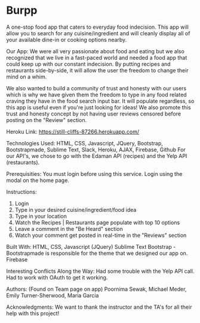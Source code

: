 # Burpp
A one-stop food app that caters to everyday food indecision. This app will allow you to search for any cuisine/ingredient and will cleanly display all of your available dine-in or cooking options nearby.

Our App:
We were all very passionate about food and eating but we also recognized that we live in a fast-paced world and needed a food app that could keep up with our constant indecision. By putting recipes and restaurants side-by-side, it will allow the user the freedom to change their mind on a whim.

We also wanted to build a community of trust and honesty with our users which is why we have given them the freedom to type in any food related craving they have in the food search input bar. It will populate regardless, so this app is useful even if you're just looking for ideas! We also promote this trust and honesty concept by not having user reviews censored before posting on the "Review" section.

Heroku Link:
https://still-cliffs-87266.herokuapp.com/

Technologies Used:
HTML, CSS, Javascript, JQuery, Bootstrap, Bootstrapmade, Sublime Text, Slack, Heroku, AJAX, Firebase, Github
For our API's, we chose to go with the Edaman API (recipes) and the Yelp API (restaurants).

Prerequisities:
You must login before using this service. Login using the modal on the home page.

Instructions:
1) Login
2) Type in your desired cuisine/ingredient/food idea
3) Type in your location
4) Watch the Recipes | Restaurants page populate with top 10 options
5) Leave a comment in the "Be Heard" section 
6) Watch your comment get posted in real-time in the "Reviews" section


Built With:
HTML, CSS, Javascript (JQuery)
Sublime Text
Bootstrap - Bootstrapmade is responsible for the theme that we designed our app on.
Firebase

Interesting Conflicts Along the Way:
Had some trouble with the Yelp API call. Had to work with OAuth to get it working.

Authors:
(Found on Team page on app)
Poornima Sewak,
Michael Meder,
Emily Turner-Sherwood,
Maria Garcia

Acknowledgments:
We want to thank the instructor and the TA's for all their help with this project! 
